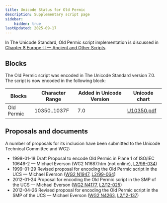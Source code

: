 ```yaml
---
title: Unicode Status for Old Permic
description: Supplementary script page
sidebar:
    hidden: true
lastUpdated: 2025-09-17
---
```


In The Unicode Standard, Old Permic script implementation is discussed in [Chapter 8 Europe-II — Ancient and Other Scripts](https://www.unicode.org/versions/latest/core-spec/chapter-8/#G31220).

## Blocks

The Old Permic script was encoded in The Unicode Standard version 7.0. The script is now encoded in the following block:

| Blocks | Character Range | Added in Unicode Version | Unicode chart |
| ------ | --------------- | ------------------------ | ------------- |
| Old Permic  | 10350..1037F | 7.0 | [U10350.pdf](http://www.unicode.org/charts/PDF/U10350.pdf) |

## Proposals and documents

A number of proposals for its inclusion have been submitted to the Unicode Technical Committee and WG2:
- 1998-01-18 Draft Proposal to encode Old Permic in Plane 1 of ISO/IEC 10646-2 — Michael Everson (WG2 N1687.htm (not online), [L2/98-034](http://www.unicode.org/L2/L1998/98034.pdf))
- 1999-01-29 Revised proposal for encoding the Old Permic script in the UCS — Michael Everson ([WG2 N1947](https://www.unicode.org/wg2/docs/n1947.pdf), [L2/99-064](http://www.unicode.org/L2/L1999/n1947.pdf))
- 2012-01-24 Proposal for encoding the Old Permic script in the SMP of the UCS — Michael Everson ([WG2 N4177](https://www.unicode.org/wg2/docs/n4177.pdf), [L2/12-025](http://www.unicode.org/cgi-bin/GetMatchingDocs.pl?L2/12-025))
- 2012-04-26 Revised proposal for encoding the Old Permic script in the SMP of the UCS — Michael Everson ([WG2 N4263](https://www.unicode.org/wg2/docs/n4263.pdf), [L2/12-137](http://www.unicode.org/cgi-bin/GetMatchingDocs.pl?L2/12-137))
